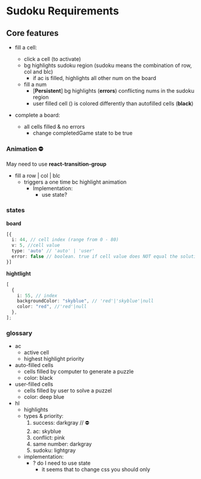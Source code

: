 # Sudoku Requirements

## Core features

- fill a cell:

  - click a cell (to activate)
  - bg highlights sudoku region (sudoku means the combination of row, col and blc)
    - if ac is filled, highlights all other num on the board
  - fill a num
    - [**Persistent**] bg highlights (**errors**) conflicting nums in the sudoku region
    - user filled cell () is colored differently than autofilled cells (**black**)

- complete a board:
  - all cells filled & no errors
    - change completedGame state to be true

### Animation ⛔️

May need to use **react-transition-group**

- fill a row | col | blc
  - triggers a one time bc highlight animation
    - Implementation:
      - use state?

### states

**board**

```typescript
[{
  i: 44, // cell index (range from 0 - 80)
  v: 5, //cell value
  type: 'auto' // 'auto' | 'user'
  error: false // boolean. true if cell value does NOT equal the solution value 
}]
```

**hightlight**

```typescript
[
  {
    i: 55, // index
    backgroundColor: "skyblue", // 'red'|'skyblue'|null
    color: "red", //'red'|null
  },
];
```

### glossary

- ac
  - active cell
  - highest highlight priority
- auto-filled cells
  - cells filled by computer to generate a puzzle
  - color: black
- user-filled cells
  - cells filled by user to solve a puzzel
  - color: deep blue
- hl
  - highlights
  - types & priority:
    1. success: darkgray // ⛔️ 
    2. ac: skyblue
    3. conflict: pink
    4. same number: darkgray
    5. sudoku: lightgray
  - implementation:
    - ? do I need to use state
      - it seems that to change css you should only 
